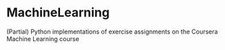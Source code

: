 MachineLearning
===============
(Partial) Python implementations of exercise assignments on the Coursera Machine Learning course
